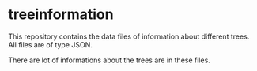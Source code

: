 # treeinformation
This repository contains the data files of information about different trees. All files are of type JSON.

There are lot of informations about the trees are in these files.
